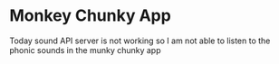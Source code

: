 # Monkey Chunky App

Today sound API server is not working so I am not able to listen to the phonic sounds in the munky chunky app
